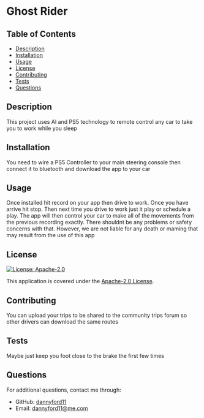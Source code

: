 # Ghost Rider

## Table of Contents
- [Description](#description)
- [Installation](#installation)
- [Usage](#usage)
- [License](#license)
- [Contributing](#contributing)
- [Tests](#tests)
- [Questions](#questions)

## Description
This project uses AI and PS5 technology to remote control any car to take you to work while you sleep

## Installation
You need to wire a PS5 Controller to your main steering console then connect it to bluetooth and download the app to your car

## Usage
Once installed hit record on your app then drive to work. Once you have arrive hit stop. Then next time you drive to work just it play or schedule a play. The app will then control your car to make all of the movements from the previous recording exactly. There shouldnt be any problems or safety concerns with that. However, we are not liable for any death or maming that may result from the use of this app

## License
[![License: Apache-2.0](https://img.shields.io/badge/License-Apache%202.0-blue.svg)](https://opensource.org/licenses/Apache-2.0)

This application is covered under the [Apache-2.0 License](https://opensource.org/licenses/Apache-2.0).

## Contributing
You can upload your trips to be shared to the community trips forum so other drivers can download the same routes

## Tests
Maybe just keep you foot close to the brake the first few times

## Questions
For additional questions, contact me through:
- GitHub: [dannyford11](https://github.com/dannyford11)
- Email: dannyford11@me.com
